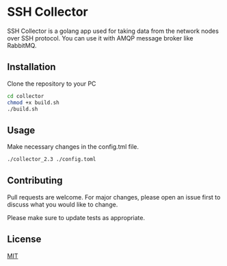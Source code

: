 # SSH Collector

SSH Collector is a golang app used for taking data from the network nodes over SSH protocol.
You can use it with AMQP message broker like RabbitMQ.

## Installation

Clone the repository to your PC

```bash
cd collector
chmod +x build.sh
./build.sh
```

## Usage
Make necessary changes in the config.tml file.

```bash
./collector_2.3 ./config.toml
```

## Contributing
Pull requests are welcome. For major changes, please open an issue first to discuss what you would like to change.

Please make sure to update tests as appropriate.

## License
[MIT](https://choosealicense.com/licenses/mit/)
